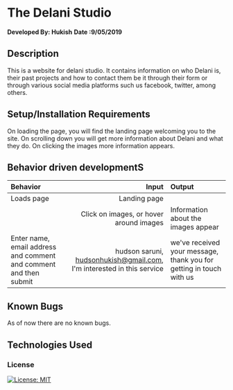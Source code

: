 # The Delani Studio
**Developed By: Hukish**
**Date :9/05/2019**
## Description
This is a website for delani studio. It contains information on who Delani is, their past projects and how to contact them be it through their form or through various social media platforms such us facebook, twitter, among others.
## Setup/Installation Requirements
On loading the page, you will find the landing page welcoming you to the site. On scrolling down you will get more information about Delani and what they do. On clicking the images more information appears.
## Behavior driven developmentS
|Behavior|Input|Output|
|:-------|-----:|:------|
|Loads page| Landing page |
| | Click on images, or hover around images |Information about the images appear |
|Enter name, email address and comment and comment and then submit| hudson saruni, hudsonhukish@gmail.com, I'm interested in this service| we've received your message, thank you for getting in touch with us |
## Known Bugs
As of now there are no known bugs.
## Technologies Used

















### License
[![License: MIT](https://img.shields.io/badge/License-MIT-yellow.svg)](https://opensource.org/licenses/MIT)
